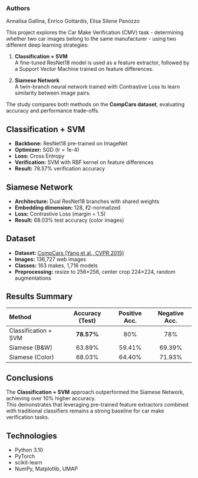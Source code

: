 ### Authors
Annalisa Gallina, Enrico Gottardis, Elisa Silene Panozzo

This project explores the Car Make Verification (CMV) task - determining whether two car images belong to the same manufacturer - using two different deep learning strategies:

1. **Classification + SVM**  
   A fine-tuned ResNet18 model is used as a feature extractor, followed by a Support Vector Machine trained on feature differences.

2. **Siamese Network**  
   A twin-branch neural network trained with Contrastive Loss to learn similarity between image pairs.

The study compares both methods on the **CompCars dataset**, evaluating accuracy and performance trade-offs.

## Classification + SVM
- **Backbone:** ResNet18 pre-trained on ImageNet  
- **Optimizer:** SGD (lr = 1e-4)  
- **Loss:** Cross Entropy  
- **Verification:** SVM with RBF kernel on feature differences  
- **Result:** 78.57% verification accuracy

## Siamese Network
- **Architecture:** Dual ResNet18 branches with shared weights  
- **Embedding dimension:** 128, ℓ2-normalized  
- **Loss:** Contrastive Loss (margin = 1.5)  
- **Result:** 68.03% test accuracy (color images)

## Dataset

- **Dataset:** [CompCars (Yang et al., CVPR 2015)](https://mmlab.ie.cuhk.edu.hk/datasets/comp_cars/)
- **Images:** 136,727 web images  
- **Classes:** 163 makes, 1,716 models  
- **Preprocessing:** resize to 256×256, center crop 224×224, random augmentations

## Results Summary

| Method | Accuracy (Test) | Positive Acc. | Negative Acc. |
|:-------|:---------------:|:--------------:|:--------------:|
| Classification + SVM | **78.57%** | 80% | 78% |
| Siamese (B&W) | 63.89% | 59.41% | 69.39% |
| Siamese (Color) | 68.03% | 64.40% | 71.93% |

## Conclusions

The **Classification + SVM** approach outperformed the Siamese Network, achieving over 10% higher accuracy.  
This demonstrates that leveraging pre-trained feature extractors combined with traditional classifiers remains a strong baseline for car make verification tasks.

## Technologies
- Python 3.10  
- PyTorch  
- scikit-learn  
- NumPy, Matplotlib, UMAP  
